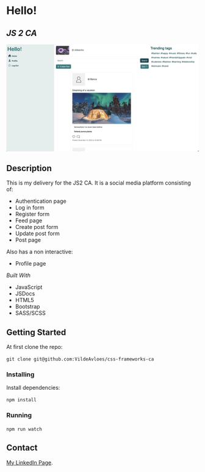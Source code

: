 # Hello!

## _JS 2 CA_

![A screenshot of the portofolio page.](/src/assets/social-media-screenshot.png)

## Description

This is my delivery for the JS2 CA. It is a social media platform consisting of:

- Authentication page
- Log in form
- Register form
- Feed page
- Create post form
- Update post form
- Post page

Also has a non interactive:

- Profile page

_Built With_

- JavaScript
- JSDocs
- HTML5
- Bootstrap
- SASS/SCSS

## Getting Started

At first clone the repo:

`git clone git@github.com:VildeAvloes/css-frameworks-ca`

### Installing

Install dependencies:

`npm install`

### Running

`npm run watch`

## Contact

[My LinkedIn Page](https://www.linkedin.com/in/vilde-avloes/).
